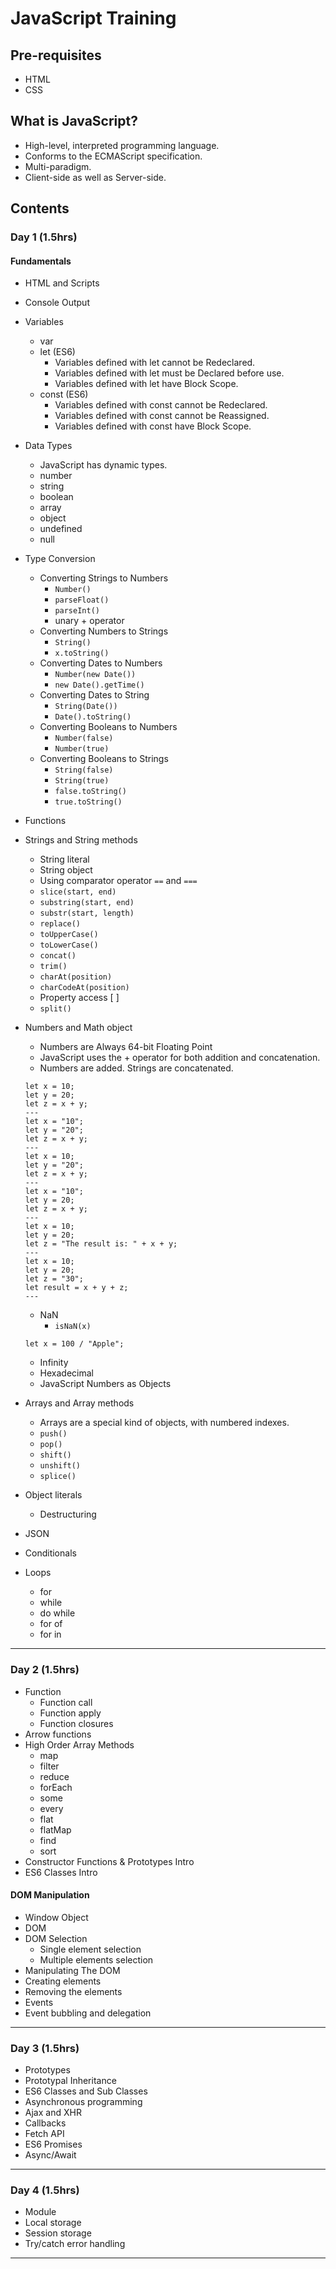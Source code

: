 # JavaScript Training

## Pre-requisites

* HTML
* CSS

## What is JavaScript?

* High-level, interpreted programming language.
* Conforms to the ECMAScript specification.
* Multi-paradigm.
* Client-side as well as Server-side.

## Contents

### Day 1 (1.5hrs)

#### Fundamentals

* HTML and Scripts
* Console Output
* Variables
  * var
  * let (ES6)
    * Variables defined with let cannot be Redeclared.
    * Variables defined with let must be Declared before use.
    * Variables defined with let have Block Scope.
  * const (ES6)
    * Variables defined with const cannot be Redeclared.
    * Variables defined with const cannot be Reassigned.
    * Variables defined with const have Block Scope.
* Data Types
  * JavaScript has dynamic types.
  * number
  * string
  * boolean
  * array
  * object
  * undefined
  * null
* Type Conversion
  * Converting Strings to Numbers
    * `Number()`
    * `parseFloat()`
    * `parseInt()`
    * unary + operator
  * Converting Numbers to Strings
    * `String()`
    * `x.toString()`
  * Converting Dates to Numbers
    * `Number(new Date())`
    * `new Date().getTime()`
  * Converting Dates to String
    * `String(Date())`
    * `Date().toString()`
  * Converting Booleans to Numbers
    * `Number(false)`
    * `Number(true)`
  * Converting Booleans to Strings
    * `String(false)`
    * `String(true)`
    * `false.toString()`
    * `true.toString()`
* Functions
* Strings and String methods
  * String literal
  * String object
  * Using comparator operator `==` and `===`
  * `slice(start, end)`
  * `substring(start, end)`
  * `substr(start, length)`
  * `replace()`
  * `toUpperCase()`
  * `toLowerCase()`
  * `concat()`
  * `trim()`
  * `charAt(position)`
  * `charCodeAt(position)`
  * Property access [ ]
  * `split()`
* Numbers and Math object
  * Numbers are Always 64-bit Floating Point
  * JavaScript uses the + operator for both addition and concatenation.
  * Numbers are added. Strings are concatenated.

  ```JS
  let x = 10;
  let y = 20;
  let z = x + y;
  ---
  let x = "10";
  let y = "20";
  let z = x + y;
  ---
  let x = 10;
  let y = "20";
  let z = x + y;
  ---
  let x = "10";
  let y = 20;
  let z = x + y;
  ---
  let x = 10;
  let y = 20;
  let z = "The result is: " + x + y;
  ---
  let x = 10;
  let y = 20;
  let z = "30";
  let result = x + y + z;
  ---
  ```

  * NaN
    * `isNaN(x)`

  ```JS
  let x = 100 / "Apple";
  ```

  * Infinity
  * Hexadecimal
  * JavaScript Numbers as Objects

* Arrays and Array methods
  * Arrays are a special kind of objects, with numbered indexes.
  * `push()`
  * `pop()`
  * `shift()`
  * `unshift()`
  * `splice()`
* Object literals
  * Destructuring
* JSON
* Conditionals
* Loops
  * for
  * while
  * do while
  * for of
  * for in

---

### Day 2 (1.5hrs)

* Function
  * Function call
  * Function apply
  * Function closures
* Arrow functions
* High Order Array Methods
  * map
  * filter
  * reduce
  * forEach
  * some
  * every
  * flat
  * flatMap
  * find
  * sort
* Constructor Functions & Prototypes Intro
* ES6 Classes Intro

#### DOM Manipulation

* Window Object
* DOM
* DOM Selection
  * Single element selection
  * Multiple elements selection
* Manipulating The DOM
* Creating elements
* Removing the elements
* Events
* Event bubbling and delegation

---

### Day 3 (1.5hrs)

* Prototypes
* Prototypal Inheritance
* ES6 Classes and Sub Classes
* Asynchronous programming
* Ajax and XHR
* Callbacks
* Fetch API
* ES6 Promises
* Async/Await

---

### Day 4 (1.5hrs)

* Module
* Local storage
* Session storage
* Try/catch error handling

---
